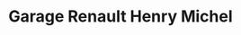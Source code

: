 ---
title: "Garage Renault Henry Michel"
url: /quemper-guezennec/garage-renault-henry-michel/
shop: réparation de voitures
---